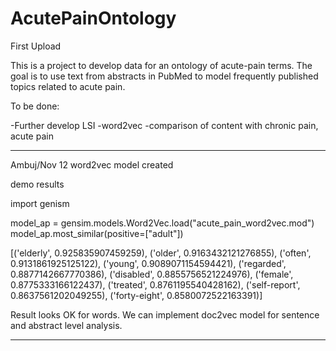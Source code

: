 # AcutePainOntology
First Upload

This is a project to develop data for an ontology of acute-pain terms. The goal is to use text from abstracts in PubMed to model frequently published topics related to acute pain. 

To be done:

-Further develop LSI
-word2vec
-comparison of content with chronic pain, acute pain

_______________________________________________________

Ambuj/Nov 12
word2vec model created

demo results


import genism

model_ap = gensim.models.Word2Vec.load("acute_pain_word2vec.mod")
model_ap.most_similar(positive=["adult"])

[('elderly', 0.925835907459259), ('older', 0.9163432121276855), ('often', 0.9131861925125122), ('young', 0.9089071154594421), ('regarded', 0.8877142667770386), ('disabled', 0.8855756521224976), ('female', 0.8775333166122437), ('treated', 0.8761195540428162), ('self-report', 0.8637561202049255), ('forty-eight', 0.8580072522163391)]

Result looks OK for words. We can implement doc2vec model for sentence and abstract level analysis.

_______________________________________________________
  
